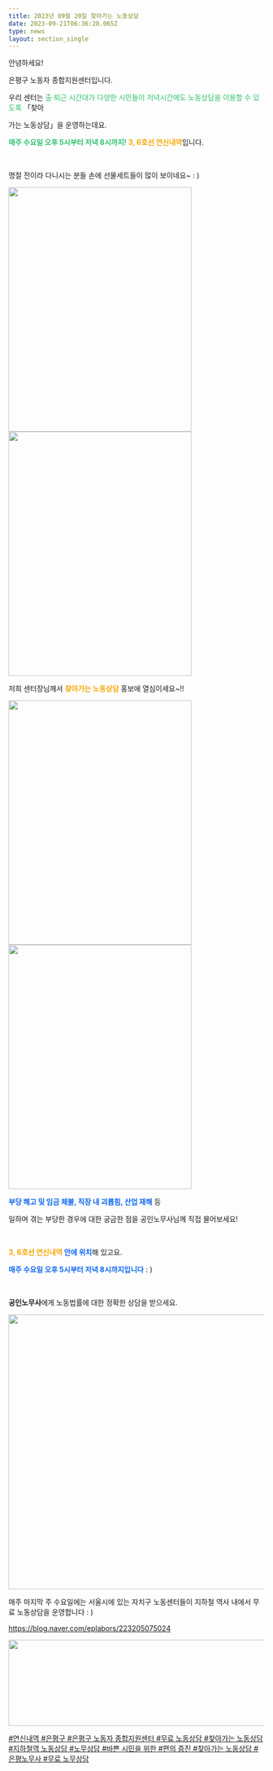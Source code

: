 ```yaml
---
title: 2023년 09월 20일 찾아가는 노동상담
date: 2023-09-21T06:36:28.065Z
type: news
layout: section_single
---
```

<p id="SE-9732ad19-aea0-415b-a7e2-9a5abc2a957d" class="se-text-paragraph se-text-paragraph-align-left "><span id="SE-b9dc59eb-ab8e-4055-b737-dfab611008d0" class="se-fs-fs16 se-ff-system  se-style-unset ">안녕하세요! </span></p>
<p id="SE-4274d8c2-6d95-4d20-b5bb-285aef791561" class="se-text-paragraph se-text-paragraph-align-left "><span id="SE-d4fcc31d-80ce-43d5-9c7f-f18b1c8de2b6" class="se-fs-fs16 se-ff-system  se-style-unset ">은평구 노동자 종합지원센터입니다.</span></p>
<p id="SE-f15e0597-a9b3-45ef-a34f-cee6600e76cf" class="se-text-paragraph se-text-paragraph-align-left "><span id="SE-0a93a51f-ebe5-4a16-b9fa-539c4168c5e8" class="se-fs-fs16 se-ff-system  se-style-unset ">우리 센터는 </span><span style="color: #2dc26b;"><span id="SE-a45deac2-83fd-48f8-9eb8-2cd77b9d6e62" class="se-fs-fs16 se-ff-system  se-style-unset ">출&middot;퇴근 시간대가 다양한</span> <span id="SE-2d7fffac-5bb6-46e3-94d9-b26ff828a251" class="se-fs-fs16 se-ff-system  se-style-unset ">시민들이 저녁시간에도 노동상담</span></span><span id="SE-51ac38f2-07cd-4c5d-aae6-9c33ecd167f1" class="se-fs-fs16 se-ff-system  se-style-unset "><span style="color: #2dc26b;">을 이용할 수 있도록</span> 「</span><span id="SE-5c128d8d-f5b4-41ba-9371-44b473f57b00" class="se-fs-fs16 se-ff-system  se-style-unset ">찾아</span></p>
<p id="SE-15ba73bc-840c-4b34-8ebd-21b137c5673b" class="se-text-paragraph se-text-paragraph-align-left "><span id="SE-8b4fe1e8-213e-4e69-954d-4f0011fedd9e" class="se-fs-fs16 se-ff-system  se-style-unset ">가는 노동상담」을 운영하는데요.</span></p>
<p id="SE-282dd784-b617-42b3-a197-15663f9e88b6" class="se-text-paragraph se-text-paragraph-align-left "><span id="SE-039a0a8a-4130-4a73-a147-f6d86c6be290" class="se-fs-fs16 se-ff-system  se-style-unset " style="color: #2dc26b;"><strong>매주 수요일 오후 5시부터 저녁 8시까지!</strong></span><span id="SE-007b7eaf-4002-46e1-bf91-35a0ca38aaf0" class="se-fs-fs16 se-ff-system  se-style-unset "><strong> </strong></span><span id="SE-3565bad8-017c-4cbd-a0b6-64afb4521c60" class="se-fs-fs16 se-ff-system  se-style-unset " style="color: #f7a602;"><strong>3, 6호선 연신내역</strong></span><span id="SE-754012b7-84e7-49e9-8411-2c275f1479c8" class="se-fs-fs16 se-ff-system  se-style-unset ">입니다.</span></p>
<p id="SE-940ede58-ad21-40e5-8faf-525ec62ddf90" class="se-text-paragraph se-text-paragraph-align-left "><span id="SE-3136ff05-a925-47ca-a431-f405173dd48e" class="se-fs-fs16 se-ff-system  se-style-unset ">​</span></p>
<p id="SE-e1e2f76c-5718-4558-9fce-fd17e9745fc5" class="se-text-paragraph se-text-paragraph-align-left "><span id="SE-87f89f15-8dc7-496a-92a0-30f41eb8dbce" class="se-fs-fs16 se-ff-system  se-style-unset ">명절 전이라 다니시는 분들 손에 선물세트들이 많이 보이네요~ : )</span></p>
<p class="se-text-paragraph se-text-paragraph-align-left "><span class="se-fs-fs16 se-ff-system  se-style-unset "><img src="https://drive.tiny.cloud/1/engl1s97gj9hrxpoa7eh7z5f05ozxfm1box3nxkh4j7a43ei/3ffc12c4-8138-42ef-99c5-b07b6511943e" alt="" width="360" height="480" /><img src="https://drive.tiny.cloud/1/engl1s97gj9hrxpoa7eh7z5f05ozxfm1box3nxkh4j7a43ei/0c7a4c0d-3a98-4506-afec-0ca779c7c5a1" alt="" width="360" height="480" /></span></p>
<p class="se-text-paragraph se-text-paragraph-align-left "><span class="se-fs-fs16 se-ff-system  se-style-unset "><span id="SE-afe94207-ed23-4e52-a2d6-ebb2ebd0b726" class="se-fs-fs16 se-ff-system  se-style-unset ">저희 센터장님께서 </span><span id="SE-3f3de710-ac0c-458a-901b-9d5c6a0ec90f" class="se-fs-fs16 se-ff-system  se-style-unset " style="color: #f7a602;"><strong>찾아가는 노동상담</strong></span><span id="SE-33d166b8-8dcc-44e5-8db2-c0f6b2fa30de" class="se-fs-fs16 se-ff-system  se-style-unset "><span style="color: #f7a602;"> </span>홍보에 열심이세요~!!</span></span></p>
<p class="se-text-paragraph se-text-paragraph-align-left "><span class="se-fs-fs16 se-ff-system  se-style-unset "><span class="se-fs-fs16 se-ff-system  se-style-unset "><img src="https://drive.tiny.cloud/1/engl1s97gj9hrxpoa7eh7z5f05ozxfm1box3nxkh4j7a43ei/183ca258-7fab-41d4-bac2-efcc09f147de" alt="" width="360" height="480" /><img src="https://drive.tiny.cloud/1/engl1s97gj9hrxpoa7eh7z5f05ozxfm1box3nxkh4j7a43ei/4c29d065-cb37-4336-8237-3d1b8fe4796e" alt="" width="360" height="480" /></span></span></p>
<p id="SE-93e20ee9-7feb-4a76-ba25-6985fc14f9bf" class="se-text-paragraph se-text-paragraph-align-left "><span id="SE-453832e3-ccb4-4e2f-924f-a305fa49d8e1" class="se-fs-fs16 se-ff-system  se-style-unset " style="color: #0c67f0;"><strong>부당 해고 및 임금 체불, 직장 내 괴롭힘, 산업 재해</strong></span><span id="SE-974e7bdc-678f-41ae-9276-6bb90d0beda7" class="se-fs-fs16 se-ff-system  se-style-unset "> 등 </span></p>
<p id="SE-700907dd-f88f-4583-b072-017eb6032ed8" class="se-text-paragraph se-text-paragraph-align-left "><span id="SE-b00050bb-7ee7-414e-bb6f-45c1450e838a" class="se-fs-fs16 se-ff-system  se-style-unset ">일하며 겪는 부당한 경우에 대한 궁금한 점을 공인노무사님께 직접 물어보세요!</span></p>
<p id="SE-14bfaea1-7647-41b7-b63d-6431d087bd36" class="se-text-paragraph se-text-paragraph-align-left "><span id="SE-6d0ace11-3d58-46b7-b03b-71c74c89f6fe" class="se-fs-fs16 se-ff-system  se-style-unset ">​</span></p>
<p id="SE-cd13599b-18b0-40b6-a721-8a5e6042b219" class="se-text-paragraph se-text-paragraph-align-left "><span id="SE-730974de-361b-4435-b9a3-a29d3ca46155" class="se-fs-fs16 se-ff-system  se-style-unset "><strong><span style="color: #f7a602;">3, 6호선 연신내역</span> </strong></span><span id="SE-36edfc47-b124-418c-a84c-9727d4e7b30e" class="se-fs-fs16 se-ff-system  se-style-unset " style="color: #0c67f0;"><strong>안에 위치</strong></span><span id="SE-901ea414-e774-4545-bdf1-50e3783bee20" class="se-fs-fs16 se-ff-system  se-style-unset ">해 있고요.</span></p>
<p id="SE-c1701011-224b-4697-81db-12384d91f57b" class="se-text-paragraph se-text-paragraph-align-left "><span id="SE-a972a022-3afa-4728-967c-ae20ac04a05c" class="se-fs-fs16 se-ff-system  se-style-unset " style="color: #0c67f0;"><strong>매주 수요일 오후 5시부터 저녁 8시까지입니다</strong></span><span id="SE-799161d1-85bb-43a9-b117-15a057d04892" class="se-fs-fs16 se-ff-system  se-style-unset "> : )</span></p>
<p id="SE-5975a371-df96-48b9-95eb-5d288f0fca94" class="se-text-paragraph se-text-paragraph-align-left "><span id="SE-f8cc6f0b-31ab-4937-ae4a-7a4d0329f6c5" class="se-fs-fs16 se-ff-system  se-style-unset ">​</span></p>
<p id="SE-eb82094b-db18-4c79-9d52-fcd4713a9dfb" class="se-text-paragraph se-text-paragraph-align-left "><span id="SE-3dc532b4-32b5-41dc-a1ab-3f36297b8952" class="se-fs-fs16 se-ff-system  se-style-unset "><strong>공인노무사</strong></span><span id="SE-433eaa3f-5a3a-4d30-87fe-7182dcd8f2f2" class="se-fs-fs16 se-ff-system  se-style-unset ">에게 노동법률에 대한 정확한 상담을 받으세요.</span></p>
<p class="se-text-paragraph se-text-paragraph-align-left "><span class="se-fs-fs16 se-ff-system  se-style-unset "><img src="https://drive.tiny.cloud/1/engl1s97gj9hrxpoa7eh7z5f05ozxfm1box3nxkh4j7a43ei/3e613812-5fc3-4cc9-b4d7-a5ef5af8ecae" alt="" width="540" height="540" /></span></p>
<p class="se-text-paragraph se-text-paragraph-align-left "><span class="se-fs-fs16 se-ff-system  se-style-unset ">매주 마지막 주 수요일에는 서울시에 있는 자치구 노동센터들이 지하철 역사 내에서 무료 노동상담을 운영합니다 : )</span></p>
<p class="se-text-paragraph se-text-paragraph-align-left "><span class="se-fs-fs16 se-ff-system  se-style-unset "><a class="se-link" href="https://blog.naver.com/eplabors/223205075024" target="_blank" rel="noopener"><u>https://blog.naver.com/eplabors/223205075024</u></a></span></p>
<p class="se-text-paragraph se-text-paragraph-align-left "><span class="se-fs-fs16 se-ff-system  se-style-unset "><u><img src="https://drive.tiny.cloud/1/engl1s97gj9hrxpoa7eh7z5f05ozxfm1box3nxkh4j7a43ei/88878f45-63a8-4280-8dc5-765a0d076f64" alt="" width="650" height="169" /></u></span></p>
<p class="se-text-paragraph se-text-paragraph-align-left "><span class="se-fs-fs16 se-ff-system  se-style-unset "><u><span id="SE-7ab8f2ad-4908-46de-82f6-2a788d998f5f" class="se-fs-fs11 se-ff-system  se-style-unset "><span class="__se-hash-tag">#연신내역</span></span> <span id="SE-830b6998-4512-4672-a79c-956138eb7f16" class="se-fs-fs11 se-ff-system  se-style-unset "><span class="__se-hash-tag">#은평구</span></span> <span id="SE-cf10e225-8c1a-44f1-aaed-0b59c9b2a3f0" class="se-fs-fs11 se-ff-system  se-style-unset "><span class="__se-hash-tag">#은평구</span> 노동자 종합지원센터</span> <span id="SE-a54c776b-b2f2-4b4d-b644-3e9be52c27f3" class="se-fs-fs11 se-ff-system  se-style-unset "><span class="__se-hash-tag">#무료</span> 노동상담</span> <span id="SE-5a4d4c29-6475-4e01-a46b-7611e7fd2df3" class="se-fs-fs11 se-ff-system  se-style-unset "><span class="__se-hash-tag">#찾아가는</span> 노동상담</span> <span id="SE-942c2347-c6fc-4bb6-8635-c6247d9c1072" class="se-fs-fs11 se-ff-system  se-style-unset "><span class="__se-hash-tag">#지하철역</span> 노동상담</span> <span id="SE-958fed08-b11f-4046-8d40-0d06a437b488" class="se-fs-fs11 se-ff-system  se-style-unset "><span class="__se-hash-tag">#노무상담</span></span> <span id="SE-d88b1735-72db-4e14-9135-93c71c84a1e5" class="se-fs-fs11 se-ff-system  se-style-unset "><span class="__se-hash-tag">#바쁜</span> 시민을 위한</span> <span id="SE-f980a3a6-36e7-4e27-b937-59e227cde299" class="se-fs-fs11 se-ff-system  se-style-unset "><span class="__se-hash-tag">#편의</span> 증진</span> <span id="SE-e11f6632-479b-4040-a6e9-95a4e4f054ee" class="se-fs-fs11 se-ff-system  se-style-unset "><span class="__se-hash-tag">#찾아가는</span> 노동상담</span> <span id="SE-b511ee3f-4cfa-4b16-83e2-cb54eeecd36c" class="se-fs-fs11 se-ff-system  se-style-unset "><span class="__se-hash-tag">#은평노무사</span></span> <span id="SE-dc317f4c-2e7d-4675-9e62-1d9f860f2707" class="se-fs-fs11 se-ff-system  se-style-unset "><span class="__se-hash-tag">#무료</span> 노무상담</span></u></span></p>